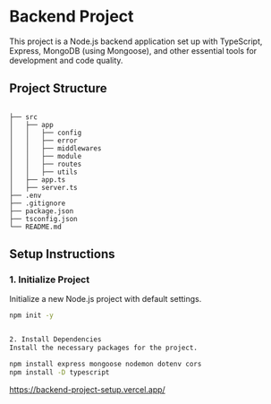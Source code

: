 # Backend Project

This project is a Node.js backend application set up with TypeScript, Express, MongoDB (using Mongoose), and other essential tools for development and code quality.

## Project Structure

```

├── src
│   ├── app
│   │   ├── config
│   │   ├── error
│   │   ├── middlewares
│   │   ├── module
│   │   ├── routes
│   │   ├── utils
│   ├── app.ts
│   ├── server.ts
├── .env
├── .gitignore
├── package.json
├── tsconfig.json
└── README.md

```

## Setup Instructions

### 1. Initialize Project

Initialize a new Node.js project with default settings.

```sh
npm init -y


2. Install Dependencies
Install the necessary packages for the project.

npm install express mongoose nodemon dotenv cors
npm install -D typescript
```

https://backend-project-setup.vercel.app/
